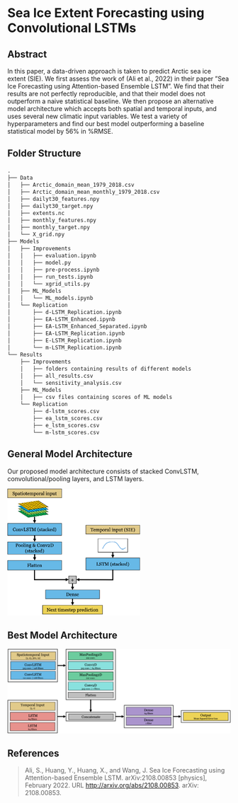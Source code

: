 # Sea Ice Extent Forecasting using Convolutional LSTMs
<!-- Term project for SYDE 675: Sea ice extent forecasting using LSTMs, attention, and multiple timeframes -->

## Abstract
In this paper, a data-driven approach is taken to predict Arctic sea ice extent (SIE). We first assess the work of (Ali et al., 2022) in their paper ”Sea Ice Forecasting using Attention-based Ensemble LSTM”. We find that their results are not perfectly reproducible, and that their model does not outperform a naive statistical baseline. We then propose an alternative model architecture which accepts both spatial and temporal inputs, and uses several new climatic input variables. We test a variety of hyperparameters and find our best model outperforming a baseline statistical model by 56% in %RMSE.

## Folder Structure
```
.
├── Data
│   ├── Arctic_domain_mean_1979_2018.csv
│   ├── Arctic_domain_mean_monthly_1979_2018.csv
│   ├── dailyt30_features.npy
│   ├── dailyt30_target.npy
│   ├── extents.nc
│   ├── monthly_features.npy
│   ├── monthly_target.npy
│   └── X_grid.npy
├── Models
│   ├── Improvements
│   │   ├── evaluation.ipynb
│   │   ├── model.py
│   │   ├── pre-process.ipynb
│   │   ├── run_tests.ipynb
│   │   └── xgrid_utils.py
│   ├── ML_Models
│   │   └── ML_models.ipynb
│   └── Replication
│       ├── d-LSTM_Replication.ipynb
│       ├── EA-LSTM_Enhanced.ipynb
│       ├── EA-LSTM_Enhanced_Separated.ipynb
│       ├── EA-LSTM_Replication.ipynb
│       ├── E-LSTM_Replication.ipynb
│       └── m-LSTM_Replication.ipynb
└── Results
    ├── Improvements
    │   ├── folders containing results of different models
    │   ├── all_results.csv
    │   └── sensitivity_analysis.csv
    ├── ML_Models
    │   ├── csv files containing scores of ML models
    └── Replication
        ├── d-lstm_scores.csv
        ├── ea_lstm_scores.csv
        ├── e_lstm_scores.csv
        └── m-lstm_scores.csv
```

## General Model Architecture
Our proposed model architecture consists of stacked ConvLSTM, convolutional/pooling layers, and LSTM layers.

<img src="./static/gen-model-arch.png" width="300"/>

## Best Model Architecture
<img src="./static/best-model.png" width="600"/>

## References
> Ali, S., Huang, Y., Huang, X., and Wang, J. Sea Ice
Forecasting using Attention-based Ensemble LSTM.
arXiv:2108.00853 [physics], February 2022. URL
http://arxiv.org/abs/2108.00853. arXiv:
2108.00853.
